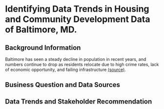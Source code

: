 # Identifying Data Trends in Housing and Community Development Data of Baltimore, MD. 
## Background Information
Baltimore has seen a steady decline in population in recent years, and numbers continue to drop as residents relocate due to high crime rates, lack of economic opportunity, and failing infrastructure [(source)](https://nypost.com/2019/04/19/census-estimates-show-baltimores-population-continues-to-plummet/). 
## Business Question and Data Sources

## Data Trends and Stakeholder Recommendation
